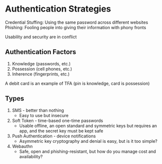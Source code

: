 # Authentication Strategies

Credential Stuffing: Using the same password across different websites
Phishing: Fooling people into giving their information with phony fronts

Usability and security are in conflict

## Authentication Factors

1. Knowledge (passwords, etc.)
2. Possession (cell phones, etc.)
3. Inherence (fingerprints, etc.)

A debit card is an example of TFA (pin is knowledge, card is possession)

## Types

1. SMS - better than nothing
   - Easy to use but insecure
2. Soft Token - time-based one-time passwords
   - Usable offline, an open standard and symmetric keys but requires an app, and the secret key must be kept safe
3. Push Authentication - device notifications
   - Asymmetric key cryptography and denial is easy, but is it too simple?
4. Webauthn
   - Safe, open and phishing-resistant, but how do you manage cost and availability?